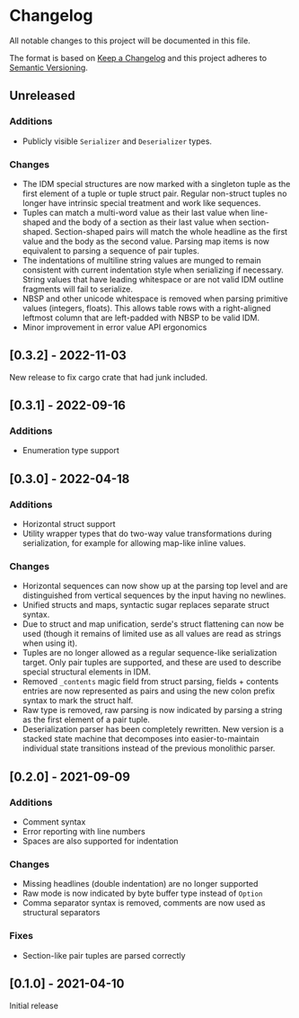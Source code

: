 # Changelog
All notable changes to this project will be documented in this file.

The format is based on [Keep a Changelog](http://keepachangelog.com/en/1.0.0/)
and this project adheres to [Semantic Versioning](https://semver.org/spec/v2.0.0.html).

## Unreleased

### Additions
- Publicly visible `Serializer` and `Deserializer` types.

### Changes
- The IDM special structures are now marked with a singleton tuple as the
  first element of a tuple or tuple struct pair. Regular non-struct tuples no
  longer have intrinsic special treatment and work like sequences.
- Tuples can match a multi-word value as their last value when line-shaped and
  the body of a section as their last value when section-shaped.
  Section-shaped pairs will match the whole headline as the first value and
  the body as the second value. Parsing map items is now equivalent to parsing
  a sequence of pair tuples.
- The indentations of multiline string values are munged to remain consistent
  with current indentation style when serializing if necessary. String values
  that have leading whitespace or are not valid IDM outline fragments will
  fail to serialize.
- NBSP and other unicode whitespace is removed when parsing primitive values
  (integers, floats). This allows table rows with a right-aligned leftmost
  column that are left-padded with NBSP to be valid IDM.
- Minor improvement in error value API ergonomics

## [0.3.2] - 2022-11-03
New release to fix cargo crate that had junk included.

## [0.3.1] - 2022-09-16
### Additions
- Enumeration type support

## [0.3.0] - 2022-04-18
### Additions
- Horizontal struct support
- Utility wrapper types that do two-way value transformations during
  serialization, for example for allowing map-like inline values.
### Changes
- Horizontal sequences can now show up at the parsing top level and are
  distinguished from vertical sequences by the input having no newlines.
- Unified structs and maps, syntactic sugar replaces separate struct syntax.
- Due to struct and map unification, serde's struct flattening can now be used
  (though it remains of limited use as all values are read as strings when
  using it).
- Tuples are no longer allowed as a regular sequence-like serialization
  target. Only pair tuples are supported, and these are used to describe
  special structural elements in IDM.
- Removed `_contents` magic field from struct parsing, fields + contents
  entries are now represented as pairs and using the new colon prefix syntax
  to mark the struct half.
- Raw type is removed, raw parsing is now indicated by parsing a string as the
  first element of a pair tuple.
- Deserialization parser has been completely rewritten. New version is a
  stacked state machine that decomposes into easier-to-maintain individual
  state transitions instead of the previous monolithic parser.

## [0.2.0] - 2021-09-09
### Additions
- Comment syntax
- Error reporting with line numbers
- Spaces are also supported for indentation
### Changes
- Missing headlines (double indentation) are no longer supported
- Raw mode is now indicated by byte buffer type instead of `Option`
- Comma separator syntax is removed, comments are now used as structural
  separators
### Fixes
- Section-like pair tuples are parsed correctly

## [0.1.0] - 2021-04-10
Initial release
